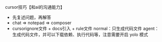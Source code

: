cursor技巧【和ai的沟通能力】
- 先复述问题，再解答
- chat => notepad => composer
- cursorignore文件 + docs引入 + rule文件
normal：只生成代码文件
agent：生成代码文件，并可以下载依赖、执行代码等，注意需要开启 yolo 模式
